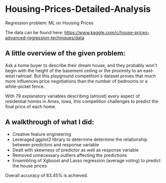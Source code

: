 # Housing-Prices-Detailed-Analysis
Regression problem: ML on Housing Prices

The data can be found here:
https://www.kaggle.com/c/house-prices-advanced-regression-techniques/data

## A little overview of the given problem:

Ask a home buyer to describe their dream house, and they probably won't begin with the height of the basement ceiling or the proximity to an east-west railroad. But this playground competition's dataset proves that much more influences price negotiations than the number of bedrooms or a white-picket fence.

With 79 explanatory variables describing (almost) every aspect of residential homes in Ames, Iowa, this competition challenges to predict the final price of each home.

## A walkthrough of what I did:

- Creative feature engineering
- Leveraged ggplot2 library to determine determine the relationship between predictors and response variable
- Dealt with skewness of predictor as well as response variable
- Removed unnecessary outliers affecting the predictions
- Ensembling of Xgboost and Lasso regression (average voting) to predict the house prices

Overall accuracy of 83.45% is achieved.

